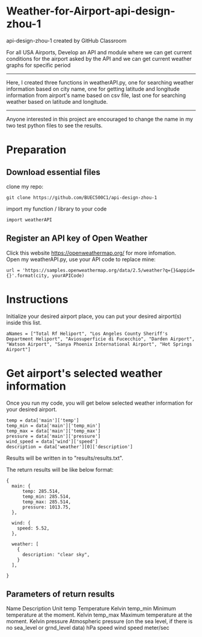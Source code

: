 # Weather-for-Airport-api-design-zhou-1
api-design-zhou-1 created by GitHub Classroom

For all USA Airports, Develop an API and module where we can get current conditions for the airport asked by the API and we can get current weather graphs for specific period

<hr>   

Here, I created three functions in weatherAPI.py, one for searching weather information based on city name, one for getting latitude and longitude information from airport's name based on csv file, last one for searching weather based on latitude and longitude.     

<hr>    

Anyone interested in this project are encouraged to change the name in my two test python files to see the results.    

# Preparation
## Download essential files    
clone my repo:   
```
git clone https://github.com/BUEC500C1/api-design-zhou-1
```

import my function / library to your code    
```
import weatherAPI   
```

## Register an API key of Open Weather     
Click this website https://openweathermap.org/ for more infomation.      
Open my weatherAPI.py, use your API code to replace mine:    
```
url = 'https://samples.openweathermap.org/data/2.5/weather?q={}&appid={}'.format(city, yourAPICode)
```

# Instructions   
Initialize your desired airport place, you can put your desired airport(s) inside this list.       
```
aNames = ["Total Rf Heliport", "Los Angeles County Sheriff's Department Heliport", "Aviosuperficie di Fucecchio", "Darden Airport", "Watson Airport", "Sanya Phoenix International Airport", "Hot Springs Airport"]
```

# Get airport's selected weather information    
Once you run my code, you will get below selected weather information for your desired airport.    
```
temp = data['main']['temp']
temp_min = data['main']['temp_min']
temp_max = data['main']['temp_max']
pressure = data['main']['pressure']
wind_speed = data['wind']['speed']
description = data['weather'][0]['description']
```
Results will be written in to "results/results.txt".    

The return results will be like below format:   
```
{
  main: {
      temp: 285.514,
      temp_min: 285.514,
      temp_max: 285.514,
      pressure: 1013.75,
  },

  wind: {
    speed: 5.52,
  },

  weather: [
    {
      description: "clear sky",
    }
  ],

}

```

## Parameters of return results 
<form>
Name	Description	Unit
temp	Temperature	Kelvin
temp_min	Minimum temperature at the moment.	Kelvin
temp_max	Maximum temperature at the moment.	Kelvin
pressure	Atmospheric pressure (on the sea level, if there is no sea_level or grnd_level data)	hPa
speed	wind speed	meter/sec
</form>

